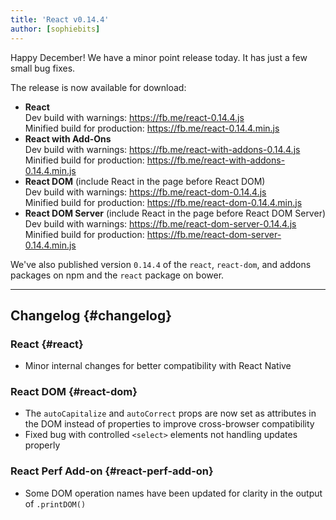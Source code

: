 ```yaml
---
title: 'React v0.14.4'
author: [sophiebits]
---
```


Happy December! We have a minor point release today. It has just a few small bug fixes.

The release is now available for download:

- **React**  
  Dev build with warnings: <https://fb.me/react-0.14.4.js>  
  Minified build for production: <https://fb.me/react-0.14.4.min.js>
- **React with Add-Ons**  
  Dev build with warnings: <https://fb.me/react-with-addons-0.14.4.js>  
  Minified build for production: <https://fb.me/react-with-addons-0.14.4.min.js>
- **React DOM** (include React in the page before React DOM)  
  Dev build with warnings: <https://fb.me/react-dom-0.14.4.js>  
  Minified build for production: <https://fb.me/react-dom-0.14.4.min.js>
- **React DOM Server** (include React in the page before React DOM Server)  
  Dev build with warnings: <https://fb.me/react-dom-server-0.14.4.js>  
  Minified build for production: <https://fb.me/react-dom-server-0.14.4.min.js>

We've also published version `0.14.4` of the `react`, `react-dom`, and addons packages on npm and the `react` package on bower.

---

## Changelog {#changelog}

### React {#react}

- Minor internal changes for better compatibility with React Native

### React DOM {#react-dom}

- The `autoCapitalize` and `autoCorrect` props are now set as attributes in the DOM instead of properties to improve cross-browser compatibility
- Fixed bug with controlled `<select>` elements not handling updates properly

### React Perf Add-on {#react-perf-add-on}

- Some DOM operation names have been updated for clarity in the output of `.printDOM()`

